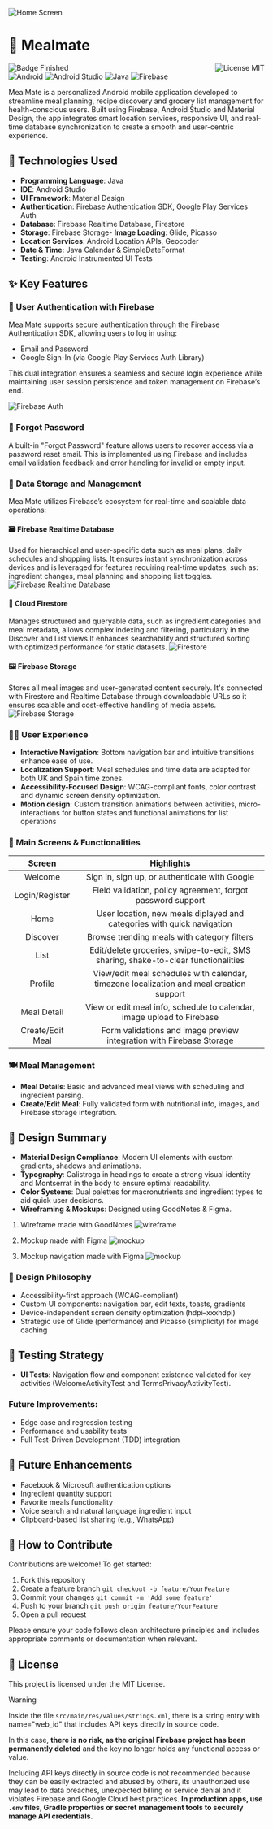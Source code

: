 ![Home Screen](assets/img/home.png)

# 📱 Mealmate
![Badge Finished](https://img.shields.io/badge/STATUS-FINISHED-violet)
<img align="right" alt="License MIT" src="https://img.shields.io/badge/LICENSE-MIT-green" /> <br/>
<img alt="Android" src="https://img.shields.io/badge/-Android-3DDC84?style=flat-square&logo=android&logoColor=white" /> 
<img alt="Android Studio" src="https://img.shields.io/badge/-Android%20Studio-3DDC84?style=flat-square&logo=androidstudio&logoColor=white" />
<img alt="Java" src="https://img.shields.io/badge/-Java-EC2023?style=flat-square&logo=openjdk&logoColor=white" />
      <img alt="Firebase" src="https://img.shields.io/badge/firebase-a08021?style=flat-square&logo=firebase&logoColor=white" />

MealMate is a personalized Android mobile application developed to streamline meal planning, recipe discovery and grocery list management for health-conscious users. Built using Firebase, Android Studio and Material Design, the app integrates smart location services, responsive UI, and real-time database synchronization to create a smooth and user-centric experience.

## 🔧 Technologies Used
- **Programming Language**: Java
- **IDE**: Android Studio
- **UI Framework**: Material Design
- **Authentication**: Firebase Authentication SDK, Google Play Services Auth
- **Database**: Firebase Realtime Database, Firestore
- **Storage**: Firebase Storage- **Image Loading**: Glide, Picasso
- **Location Services**: Android Location APIs, Geocoder
- **Date & Time**: Java Calendar & SimpleDateFormat
- **Testing**: Android Instrumented UI Tests

## ✨ Key Features
### 👥 User Authentication with Firebase
MealMate supports secure authentication through the Firebase Authentication SDK, allowing users to log in using:
- Email and Password
- Google Sign-In (via Google Play Services Auth Library)

This dual integration ensures a seamless and secure login experience while maintaining user session persistence and token management on Firebase’s end.

![Firebase Auth](assets/img/firebase-auth.png)

### 🔐 Forgot Password
A built-in "Forgot Password" feature allows users to recover access via a password reset email. This is implemented using Firebase and includes email validation feedback and error handling for invalid or empty input.

### 🔄 Data Storage and Management
MealMate utilizes Firebase’s ecosystem for real-time and scalable data operations:

#### 🗃 Firebase Realtime Database
Used for hierarchical and user-specific data such as meal plans, daily schedules and shopping lists. It ensures instant synchronization across devices and is leveraged for features requiring real-time updates, such as: ingredient changes, meal planning and shopping list toggles.
![Firebase Realtime Database](assets/img/firebase-realtime-database.png)

#### 📂 Cloud Firestore
Manages structured and queryable data, such as ingredient categories and meal metadata, allows complex indexing and filtering, particularly in the Discover and List views.It enhances searchability and structured sorting with optimized performance for static datasets.
![Firestore](assets/img/firestore-database.png)

#### 🖼 Firebase Storage
Stores all meal images and user-generated content securely. It's connected with Firestore and Realtime Database through downloadable URLs so it ensures scalable and cost-effective handling of media assets.
![Firebase Storage](assets/img/firebase-storage.png)

### 🧑‍🍳 User Experience
- **Interactive Navigation**: Bottom navigation bar and intuitive transitions enhance ease of use.
- **Localization Support**: Meal schedules and time data are adapted for both UK and Spain time zones.
- **Accessibility-Focused Design**: WCAG-compliant fonts, color contrast and dynamic screen density optimization.
- **Motion design**: Custom transition animations between activities, micro-interactions for button states and functional animations for list operations

### 🧭 Main Screens & Functionalities
| Screen | Highlights |
| :-----: | :---: |
| Welcome | Sign in, sign up, or authenticate with Google |
| Login/Register | Field validation, policy agreement, forgot password support |
| Home | User location, new meals diplayed and categories with quick navigation |
| Discover | Browse trending meals with category filters |
| List | Edit/delete groceries, swipe-to-edit, SMS sharing, shake-to-clear functionalities |
| Profile | View/edit meal schedules with calendar, timezone localization and meal creation support |
| Meal Detail | View or edit meal info, schedule to calendar, image upload to Firebase |
| Create/Edit Meal | Form validations and image preview integration with Firebase Storage |

### 🍽 Meal Management
- **Meal Details**: Basic and advanced meal views with scheduling and ingredient parsing.
- **Create/Edit Meal**: Fully validated form with nutritional info, images, and Firebase storage integration.

## 🎨 Design Summary
- **Material Design Compliance**: Modern UI elements with custom gradients, shadows and animations.
- **Typography**: Calistroga in headings to create a strong visual identity and Montserrat in the body to ensure optimal readability.
- **Color Systems**: Dual palettes for macronutrients and ingredient types to aid quick user decisions.
- **Wireframing & Mockups**: Designed using GoodNotes & Figma.

1. Wireframe made with GoodNotes
![wireframe](assets/img/wireframe.png)

1. Mockup made with Figma
![mockup](assets/img/mockup.png)
  
1. Mockup navigation made with Figma 
![mockup](assets/img/mockup-prototype.png)

### 🧠 Design Philosophy
- Accessibility-first approach (WCAG-compliant)
- Custom UI components: navigation bar, edit texts, toasts, gradients
- Device-independent screen density optimization (hdpi–xxxhdpi)
- Strategic use of Glide (performance) and Picasso (simplicity) for image caching

## 🧪 Testing Strategy
- **UI Tests**: Navigation flow and component existence validated for key activities (WelcomeActivityTest and TermsPrivacyActivityTest).

### Future Improvements:
- Edge case and regression testing
- Performance and usability tests
- Full Test-Driven Development (TDD) integration

## 🚀 Future Enhancements
- Facebook & Microsoft authentication options
- Ingredient quantity support
- Favorite meals functionality
- Voice search and natural language ingredient input
- Clipboard-based list sharing (e.g., WhatsApp)

## 🤝 How to Contribute
Contributions are welcome! To get started:

1. Fork this repository
2. Create a feature branch `git checkout -b feature/YourFeature`
3. Commit your changes `git commit -m 'Add some feature'`
4. Push to your branch `git push origin feature/YourFeature`
5. Open a pull request

Please ensure your code follows clean architecture principles and includes appropriate comments or documentation when relevant.

## 📄 License
This project is licensed under the MIT License.

> [!WARNING]  
> Inside the file `src/main/res/values/strings.xml`, there is a string entry with name="web_id" that includes API keys directly in source code. 
>
> In this case, **there is no risk, as the original Firebase project has been permanently deleted** and the key no longer holds any functional access or value.
>
> Including API keys directly in source code is not recommended because they can be easily extracted and abused by others, its unauthorized use may lead to data breaches, unexpected billing or service denial and it violates Firebase and Google Cloud best practices. **In production apps, use `.env` files, Gradle properties or secret management tools to securely manage API credentials.**